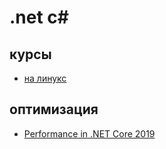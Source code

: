 # .net с#



## курсы

* [на линукс](https://www.youtube.com/watch?v=DwDxXCmDfiM&list=PLBhTFzEguka2oh_PtzKqDzIgHOnfVpJVD)

## оптимизация

 * [Performance in .NET Core 2019](https://habr.com/ru/post/474800/)